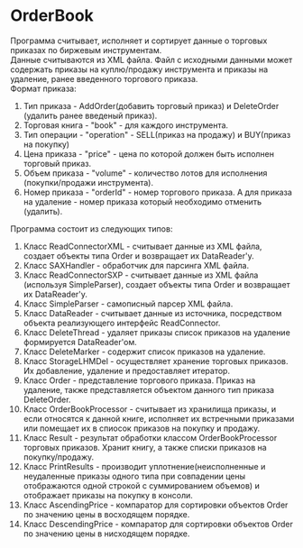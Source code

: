 # OrderBook
Программа считывает, исполняет и сортирует данные о торговых приказах по биржевым инструментам.</br>
Данные считываются из XML файла. Файл с исходными данными может содержать приказы на куплю/продажу инструмента и приказы на удаление, ранее введенного торгового приказа.</br>
Формат приказа:</br>
1. Тип приказа - AddOrder(добавить торговый приказ) и DeleteOrder (удалить ранее введеный приказ).</br>
2. Торговая книга - "book" - для каждого инструмента.</br>
3. Тип операции - "operation" - SELL(приказ на продажу) и BUY(приказ на покупку)</br>
4. Цена приказа - "price" - цена по которой должен быть исполнен торговый приказ.</br>
5. Объем приказа - "volume" - количество лотов для исполнения (покупки/продажи инструмента).</br>
6. Номер приказа - "orderId" - номер торгового приказа. А для приказа на удаление - номер приказа который необходимо отменить (удалить).</br>

Программа состоит из следующих типов:</br>
1. Класс ReadConnectorXML - считывает данные из XML файла, создает объекты типа Order  и возвращает их DataReader'у.</br>
2. Класс SAXHandler - обработчик для парсинга XML файла.
3. Класс ReadConnectorSXP - считывает данные из XML файла (используя SimpleParser), создает объекты типа Order  и возвращает их DataReader'у.</br>
4. Класс SimpleParser - самописный парсер XML файла.</br>
5. Класс DataReader - считывает данные из источника, посредством объекта реализующего интерфейс ReadConnector.</br>
6. Класс DeleteThread - удаляет приказы список приказов на удаление формируется DataReader'ом.</br>
7. Класс DeleteMarker - содержит список приказов на удаление.</br> 
8. Класс StorageLHMDel - осуществляет хранение торговых приказов. Их добавление, удаление и предоставляет итератор.</br> 
9. Класс Order - представление торгового приказа. Приказ на удаление, также представляется объектом данного тип приказа DeleteOrder.</br>
10. Класс OrderBookProcessor - считывает из хранилища приказы, и если относятся к данной книге, исполняет их встречными приказами или помещает их в спиосок приказов на покупку и продажу.</br>
11. Класс Result - результат обработки классом OrderBookProcessor торговых приказов. Хранит книгу, а также списки приказов на покупку/продажу.</br>
12. Класс PrintResults - производит уплотнение(неисполненные и неудаленные приказы одного типа при совпадении цены отображаются одной строкой с суммированием объемов) и отображает приказы на покупку в консоли.</br>
13. Класс AscendingPrice - компаратор для сортировки объектов Order по значению цены в восходящем порядке.</br> 
14. Класс DescendingPrice - компаратор для сортировки объектов Order по значению цены в нисходящем порядке.</br>

